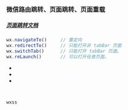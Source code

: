 ### 微信路由跳转、页面跳转、页面重载

##### [页面跳转文档](https://developers.weixin.qq.com/miniprogram/dev/api/index.html)

```js
wx.navigateTo()     // 重定向
wx.redirectTo()     // 只能打开非 tabBar 页面
wx.switchTab()      // 只能打开 tabBar 页面。
wx.reLaunch()       // 可以打开任意页面。
```

* 
* 
* 

```js

```

```html

```

```wxss```

